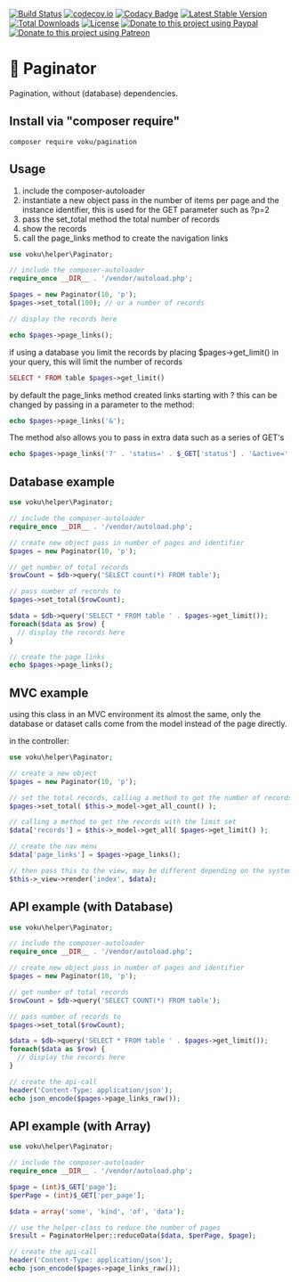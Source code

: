 [![Build Status](https://api.travis-ci.org/voku/pagination.svg?branch=master)](https://travis-ci.org/voku/pagination)
[![codecov.io](https://codecov.io/github/voku/pagination/coverage.svg?branch=master)](https://codecov.io/github/voku/pagination?branch=master)
[![Codacy Badge](https://api.codacy.com/project/badge/grade/4576482a3fc44cd196b566a422da9751)](https://www.codacy.com/app/voku/pagination)
[![Latest Stable Version](https://poser.pugx.org/voku/pagination/v/stable)](https://packagist.org/packages/voku/pagination) 
[![Total Downloads](https://poser.pugx.org/voku/pagination/downloads)](https://packagist.org/packages/voku/pagination) 
[![License](https://poser.pugx.org/voku/pagination/license)](https://packagist.org/packages/voku/pagination)
[![Donate to this project using Paypal](https://img.shields.io/badge/paypal-donate-yellow.svg)](https://www.paypal.me/moelleken)
[![Donate to this project using Patreon](https://img.shields.io/badge/patreon-donate-yellow.svg)](https://www.patreon.com/voku)

# 📖 Paginator

Pagination, without (database) dependencies.

## Install via "composer require"
```shell
composer require voku/pagination
```

## Usage
1. include the composer-autoloader
2. instantiate a new object pass in the number of items per page and the instance identifier, this is used for the GET parameter such as ?p=2
3. pass the set_total method the total number of records
4. show the records 
5. call the page_links method to create the navigation links

```php
use voku\helper\Paginator;

// include the composer-autoloader
require_once __DIR__ . '/vendor/autoload.php';

$pages = new Paginator(10, 'p');
$pages->set_total(100); // or a number of records

// display the records here

echo $pages->page_links();
```
if using a database you limit the records by placing $pages->get_limit() in your query, this will limit the number of records

```php
SELECT * FROM table $pages->get_limit()
```
 
by default the page_links method created links starting with ? this can be changed by passing in a parameter to the method:

```php
echo $pages->page_links('&');
```

The method also allows you to pass in extra data such as a series of GET's

```php
echo $pages->page_links('?' . 'status=' . $_GET['status'] . '&active=' . $_GET['active'] . '&');
``` 
 
## Database example

```php
use voku\helper\Paginator;

// include the composer-autoloader
require_once __DIR__ . '/vendor/autoload.php';

// create new object pass in number of pages and identifier
$pages = new Paginator(10, 'p');

// get number of total records
$rowCount = $db->query('SELECT count(*) FROM table');

// pass number of records to
$pages->set_total($rowCount); 

$data = $db->query('SELECT * FROM table ' . $pages->get_limit());
foreach($data as $row) {
  // display the records here
}

// create the page links
echo $pages->page_links();
```

## MVC example

using this class in an MVC environment its almost the same, only the database or dataset calls come from the model instead of the page directly.

in the controller:

```php
use voku\helper\Paginator;

// create a new object
$pages = new Paginator(10, 'p');

// set the total records, calling a method to get the number of records from a model
$pages->set_total( $this->_model->get_all_count() );

// calling a method to get the records with the limit set
$data['records'] = $this->_model->get_all( $pages->get_limit() );

// create the nav menu
$data['page_links'] = $pages->page_links();

// then pass this to the view, may be different depending on the system
$this->_view->render('index', $data);
```

## API example (with Database)

```php
use voku\helper\Paginator;

// include the composer-autoloader
require_once __DIR__ . '/vendor/autoload.php';

// create new object pass in number of pages and identifier
$pages = new Paginator(10, 'p');

// get number of total records
$rowCount = $db->query('SELECT COUNT(*) FROM table');

// pass number of records to
$pages->set_total($rowCount); 

$data = $db->query('SELECT * FROM table ' . $pages->get_limit());
foreach($data as $row) {
  // display the records here
}

// create the api-call
header('Content-Type: application/json');
echo json_encode($pages->page_links_raw());
```

## API example (with Array)

```php
use voku\helper\Paginator;

// include the composer-autoloader
require_once __DIR__ . '/vendor/autoload.php';

$page = (int)$_GET['page'];
$perPage = (int)$_GET['per_page'];

$data = array('some', 'kind', 'of', 'data');

// use the helper-class to reduce the number of pages
$result = PaginatorHelper::reduceData($data, $perPage, $page);

// create the api-call
header('Content-Type: application/json');
echo json_encode($pages->page_links_raw());
```
